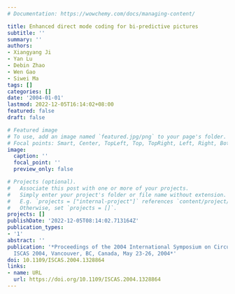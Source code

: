```yaml
---
# Documentation: https://wowchemy.com/docs/managing-content/

title: Enhanced direct mode coding for bi-predictive pictures
subtitle: ''
summary: ''
authors:
- Xiangyang Ji
- Yan Lu
- Debin Zhao
- Wen Gao
- Siwei Ma
tags: []
categories: []
date: '2004-01-01'
lastmod: 2022-12-05T16:14:02+08:00
featured: false
draft: false

# Featured image
# To use, add an image named `featured.jpg/png` to your page's folder.
# Focal points: Smart, Center, TopLeft, Top, TopRight, Left, Right, BottomLeft, Bottom, BottomRight.
image:
  caption: ''
  focal_point: ''
  preview_only: false

# Projects (optional).
#   Associate this post with one or more of your projects.
#   Simply enter your project's folder or file name without extension.
#   E.g. `projects = ["internal-project"]` references `content/project/deep-learning/index.md`.
#   Otherwise, set `projects = []`.
projects: []
publishDate: '2022-12-05T08:14:02.713164Z'
publication_types:
- '1'
abstract: ''
publication: '*Proceedings of the 2004 International Symposium on Circuits and Systems,
  ISCAS 2004, Vancouver, BC, Canada, May 23-26, 2004*'
doi: 10.1109/ISCAS.2004.1328864
links:
- name: URL
  url: https://doi.org/10.1109/ISCAS.2004.1328864
---
```

